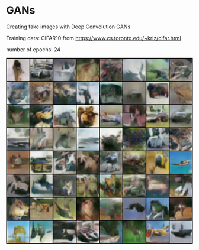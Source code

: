 # GANs

Creating fake images with Deep Convolution GANs

Training data: CIFAR10 from https://www.cs.toronto.edu/~kriz/cifar.html

number of epochs: 24

![Image description](results/fake_samples_epoch_024.png)
